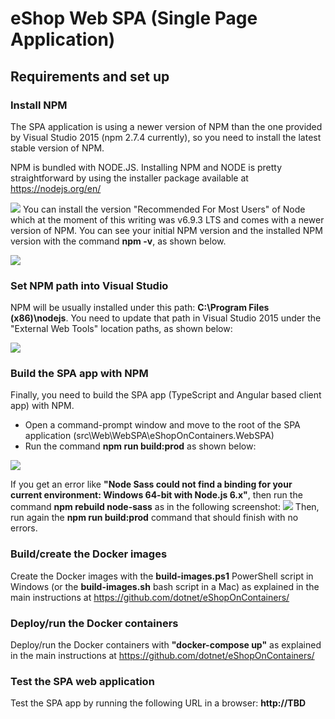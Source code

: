 # eShop Web SPA (Single Page Application)


## Requirements and set up

### Install NPM
The SPA application is using a newer version of NPM than the one provided by Visual Studio 2015 (npm 2.7.4 currently), so you need to install the latest stable version of NPM.

NPM is bundled with NODE.JS. Installing NPM and NODE is pretty straightforward by using the installer package available at https://nodejs.org/en/

<img src="../../../../img/spa/installing_npm_node.png">
You can install the version "Recommended For Most Users" of Node which at the moment of this writing was v6.9.3 LTS and comes with a newer version of NPM.
You can see your initial NPM version and the installed NPM version with the command 
<b>npm -v</b>, as shown below.
<p>
<img src="../../../../img/spa/npm-versions-powershell.png">

### Set NPM path into Visual Studio
NPM will be usually installed under this path:
<b>C:\Program Files (x86)\nodejs</b>.
You need to update that path in Visual Studio 2015 under the "External Web Tools" location paths, as shown below:
<p>
<img src="../../../../img/spa/vs-tools-path-custom-node.png">

### Build the SPA app with NPM
Finally, you need to build the SPA app (TypeScript and Angular based client app) with NPM.
* Open a command-prompt window and move to the root of the SPA application (src\Web\WebSPA\eShopOnContainers.WebSPA)
* Run the command <b>npm run build:prod</b> as shown below:
<p>
<img src="../../../../img/spa/npm-run-build.png">

If you get an error like <b>"Node Sass could not find a binding for your current environment: Windows 64-bit with Node.js 6.x"</b>, then run the command <b>npm rebuild node-sass</b> as in the following screenshot:
<img src="../../../../img/spa/npm-rebuild-node-sass.png">
Then, run again the <b>npm run build:prod</b> command that should finish with no errors.

### Build/create the Docker images
Create the Docker images with the <b>build-images.ps1</b> PowerShell script in Windows (or the <b>build-images.sh</b> bash script in a Mac) as explained in the main instructions at https://github.com/dotnet/eShopOnContainers/ 

### Deploy/run the Docker containers
Deploy/run the Docker containers with <b>"docker-compose up"</b> as explained in the main instructions at https://github.com/dotnet/eShopOnContainers/ 

### Test the SPA web application

Test the SPA app by running the following URL in a browser:
<b> http://TBD</b>


